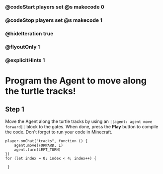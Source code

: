 ### @codeStart players set @s makecode 0
### @codeStop players set @s makecode 1

### @hideIteration true 
### @flyoutOnly 1
### @explicitHints 1


# Program the Agent to move along the turtle tracks!

## Step 1
Move the Agent along the turtle tracks by using an ``||agent: agent move forward||`` block to the gates. When done, press the **Play** button to compile the code. Don't forget to run your code in Minecraft. 

```ghost
player.onChat("tracks", function () {
    agent.move(FORWARD, 1)
    agent.turn(LEFT_TURN)
})
for (let index = 0; index < 4; index++) {
    	
 }
``` 
